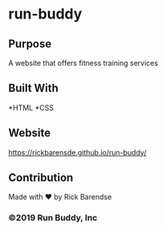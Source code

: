 # run-buddy

## Purpose
A website that offers fitness training services

## Built With
*HTML
*CSS

## Website
https://rickbarensde.github.io/run-buddy/

## Contribution
Made with ❤️ by Rick Barendse

### ©️2019 Run Buddy, Inc
